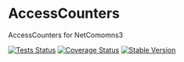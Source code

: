 AccessCounters
==============

AccessCounters for NetComomns3

[![Tests Status](https://github.com/NetCommons3/AccessCounters/actions/workflows/tests.yml/badge.svg?branch=master)](https://github.com/NetCommons3/AccessCounters/actions/workflows/tests.yml)
[![Coverage Status](https://coveralls.io/repos/NetCommons3/AccessCounters/badge.svg?branch=master)](https://coveralls.io/r/NetCommons3/AccessCounters?branch=master)
[![Stable Version](https://img.shields.io/packagist/v/netcommons/access-counters.svg?style=flat-square&label=stable)](https://packagist.org/packages/netcommons/access-counters)
